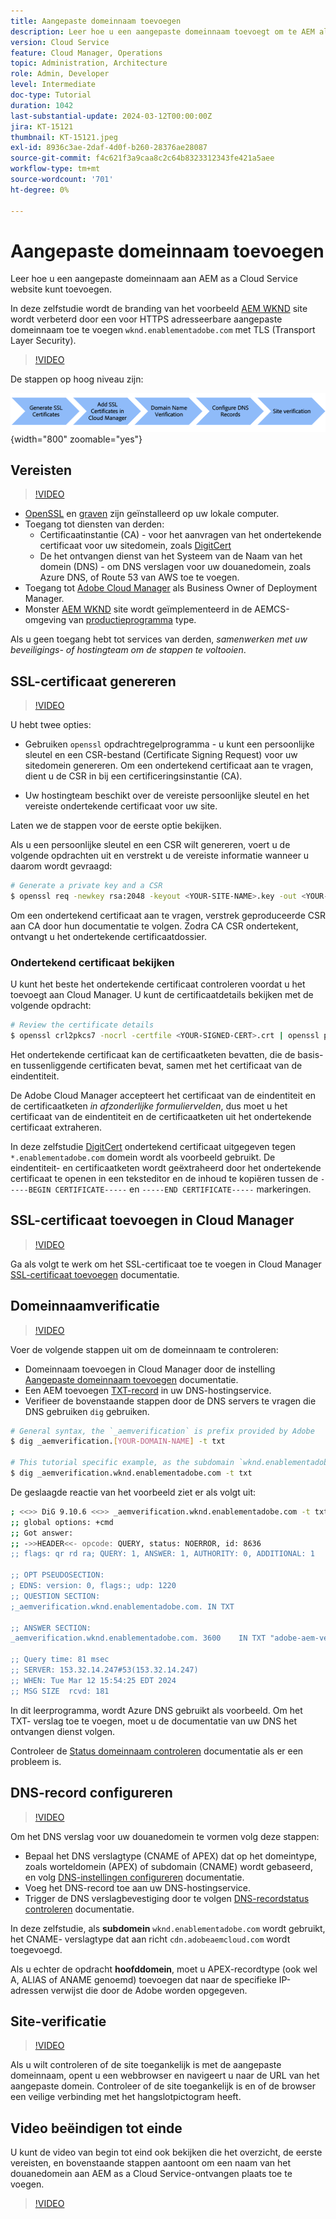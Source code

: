 ```yaml
---
title: Aangepaste domeinnaam toevoegen
description: Leer hoe u een aangepaste domeinnaam toevoegt om te AEM als door de cloudservice gehoste site.
version: Cloud Service
feature: Cloud Manager, Operations
topic: Administration, Architecture
role: Admin, Developer
level: Intermediate
doc-type: Tutorial
duration: 1042
last-substantial-update: 2024-03-12T00:00:00Z
jira: KT-15121
thumbnail: KT-15121.jpeg
exl-id: 8936c3ae-2daf-4d0f-b260-28376ae28087
source-git-commit: f4c621f3a9caa8c2c64b8323312343fe421a5aee
workflow-type: tm+mt
source-wordcount: '701'
ht-degree: 0%

---
```


# Aangepaste domeinnaam toevoegen

Leer hoe u een aangepaste domeinnaam aan AEM as a Cloud Service website kunt toevoegen.

In deze zelfstudie wordt de branding van het voorbeeld [AEM WKND](https://github.com/adobe/aem-guides-wknd) site wordt verbeterd door een voor HTTPS adresseerbare aangepaste domeinnaam toe te voegen `wknd.enablementadobe.com` met TLS (Transport Layer Security).

>[!VIDEO](https://video.tv.adobe.com/v/3427903?quality=12&learn=on)

De stappen op hoog niveau zijn:

![Aangepaste domeinnaam](./assets/add-custom-domain-name-steps.png){width="800" zoomable="yes"}

## Vereisten

>[!VIDEO](https://video.tv.adobe.com/v/3427909?quality=12&learn=on)

- [OpenSSL](https://www.openssl.org/) en [graven](https://www.isc.org/blogs/dns-checker/) zijn geïnstalleerd op uw lokale computer.
- Toegang tot diensten van derden:
   - Certificaatinstantie (CA) - voor het aanvragen van het ondertekende certificaat voor uw sitedomein, zoals [DigitCert](https://www.digicert.com/)
   - De het ontvangen dienst van het Systeem van de Naam van het domein (DNS) - om DNS verslagen voor uw douanedomein, zoals Azure DNS, of Route 53 van AWS toe te voegen.
- Toegang tot [Adobe Cloud Manager](https://my.cloudmanager.adobe.com/) als Business Owner of Deployment Manager.
- Monster [AEM WKND](https://github.com/adobe/aem-guides-wknd) site wordt geïmplementeerd in de AEMCS-omgeving van [productieprogramma](https://experienceleague.adobe.com/en/docs/experience-manager-cloud-service/content/implementing/using-cloud-manager/programs/introduction-production-programs) type.

Als u geen toegang hebt tot services van derden, _samenwerken met uw beveiligings- of hostingteam om de stappen te voltooien_.

## SSL-certificaat genereren

>[!VIDEO](https://video.tv.adobe.com/v/3427908?quality=12&learn=on)

U hebt twee opties:

- Gebruiken `openssl` opdrachtregelprogramma - u kunt een persoonlijke sleutel en een CSR-bestand (Certificate Signing Request) voor uw sitedomein genereren. Om een ondertekend certificaat aan te vragen, dient u de CSR in bij een certificeringsinstantie (CA).

- Uw hostingteam beschikt over de vereiste persoonlijke sleutel en het vereiste ondertekende certificaat voor uw site.

Laten we de stappen voor de eerste optie bekijken.

Als u een persoonlijke sleutel en een CSR wilt genereren, voert u de volgende opdrachten uit en verstrekt u de vereiste informatie wanneer u daarom wordt gevraagd:

```bash
# Generate a private key and a CSR
$ openssl req -newkey rsa:2048 -keyout <YOUR-SITE-NAME>.key -out <YOUR-SITE-NAME>.csr -nodes
```

Om een ondertekend certificaat aan te vragen, verstrek geproduceerde CSR aan CA door hun documentatie te volgen. Zodra CA CSR ondertekent, ontvangt u het ondertekende certificaatdossier.

### Ondertekend certificaat bekijken

U kunt het beste het ondertekende certificaat controleren voordat u het toevoegt aan Cloud Manager. U kunt de certificaatdetails bekijken met de volgende opdracht:

```bash
# Review the certificate details
$ openssl crl2pkcs7 -nocrl -certfile <YOUR-SIGNED-CERT>.crt | openssl pkcs7 -print_certs -noout
```

Het ondertekende certificaat kan de certificaatketen bevatten, die de basis- en tussenliggende certificaten bevat, samen met het certificaat van de eindentiteit.

De Adobe Cloud Manager accepteert het certificaat van de eindentiteit en de certificaatketen _in afzonderlijke formuliervelden_, dus moet u het certificaat van de eindentiteit en de certificaatketen uit het ondertekende certificaat extraheren.

In deze zelfstudie [DigitCert](https://www.digicert.com/) ondertekend certificaat uitgegeven tegen `*.enablementadobe.com` domein wordt als voorbeeld gebruikt. De eindentiteit- en certificaatketen wordt geëxtraheerd door het ondertekende certificaat te openen in een teksteditor en de inhoud te kopiëren tussen de `-----BEGIN CERTIFICATE-----` en `-----END CERTIFICATE-----` markeringen.

## SSL-certificaat toevoegen in Cloud Manager

>[!VIDEO](https://video.tv.adobe.com/v/3427906?quality=12&learn=on)

Ga als volgt te werk om het SSL-certificaat toe te voegen in Cloud Manager [SSL-certificaat toevoegen](https://experienceleague.adobe.com/en/docs/experience-manager-cloud-service/content/implementing/using-cloud-manager/manage-ssl-certificates/add-ssl-certificate) documentatie.

## Domeinnaamverificatie

>[!VIDEO](https://video.tv.adobe.com/v/3427905?quality=12&learn=on)

Voer de volgende stappen uit om de domeinnaam te controleren:

- Domeinnaam toevoegen in Cloud Manager door de instelling [Aangepaste domeinnaam toevoegen](https://experienceleague.adobe.com/en/docs/experience-manager-cloud-service/content/implementing/using-cloud-manager/custom-domain-names/add-custom-domain-name) documentatie.
- Een AEM toevoegen [TXT-record](https://experienceleague.adobe.com/en/docs/experience-manager-cloud-service/content/implementing/using-cloud-manager/custom-domain-names/add-text-record) in uw DNS-hostingservice.
- Verifieer de bovenstaande stappen door de DNS servers te vragen die DNS gebruiken `dig` gebruiken.

```bash
# General syntax, the `_aemverification` is prefix provided by Adobe
$ dig _aemverification.[YOUR-DOMAIN-NAME] -t txt

# This tutorial specific example, as the subdomain `wknd.enablementadobe.com` is used
$ dig _aemverification.wknd.enablementadobe.com -t txt
```

De geslaagde reactie van het voorbeeld ziet er als volgt uit:

```bash
; <<>> DiG 9.10.6 <<>> _aemverification.wknd.enablementadobe.com -t txt
;; global options: +cmd
;; Got answer:
;; ->>HEADER<<- opcode: QUERY, status: NOERROR, id: 8636
;; flags: qr rd ra; QUERY: 1, ANSWER: 1, AUTHORITY: 0, ADDITIONAL: 1

;; OPT PSEUDOSECTION:
; EDNS: version: 0, flags:; udp: 1220
;; QUESTION SECTION:
;_aemverification.wknd.enablementadobe.com. IN TXT

;; ANSWER SECTION:
_aemverification.wknd.enablementadobe.com. 3600    IN TXT "adobe-aem-verification=wknd.enablementadobe.com/105881/991000/bef0e843-9280-4385-9984-357ed9a4217b"

;; Query time: 81 msec
;; SERVER: 153.32.14.247#53(153.32.14.247)
;; WHEN: Tue Mar 12 15:54:25 EDT 2024
;; MSG SIZE  rcvd: 181
```

In dit leerprogramma, wordt Azure DNS gebruikt als voorbeeld. Om het TXT- verslag toe te voegen, moet u de documentatie van uw DNS het ontvangen dienst volgen.

Controleer de [Status domeinnaam controleren](https://experienceleague.adobe.com/en/docs/experience-manager-cloud-service/content/implementing/using-cloud-manager/custom-domain-names/check-domain-name-status) documentatie als er een probleem is.

## DNS-record configureren

>[!VIDEO](https://video.tv.adobe.com/v/3427907?quality=12&learn=on)

Om het DNS verslag voor uw douanedomein te vormen volg deze stappen:

- Bepaal het DNS verslagtype (CNAME of APEX) dat op het domeintype, zoals worteldomein (APEX) of subdomain (CNAME) wordt gebaseerd, en volg [DNS-instellingen configureren](https://experienceleague.adobe.com/en/docs/experience-manager-cloud-service/content/implementing/using-cloud-manager/custom-domain-names/configure-dns-settings) documentatie.
- Voeg het DNS-record toe aan uw DNS-hostingservice.
- Trigger de DNS verslagbevestiging door te volgen [DNS-recordstatus controleren](https://experienceleague.adobe.com/en/docs/experience-manager-cloud-service/content/implementing/using-cloud-manager/custom-domain-names/check-dns-record-status) documentatie.

In deze zelfstudie, als **subdomein** `wknd.enablementadobe.com` wordt gebruikt, het CNAME- verslagtype dat aan richt `cdn.adobeaemcloud.com` wordt toegevoegd.

Als u echter de opdracht **hoofddomein**, moet u APEX-recordtype (ook wel A, ALIAS of ANAME genoemd) toevoegen dat naar de specifieke IP-adressen verwijst die door de Adobe worden opgegeven.

## Site-verificatie

>[!VIDEO](https://video.tv.adobe.com/v/3427904?quality=12&learn=on)

Als u wilt controleren of de site toegankelijk is met de aangepaste domeinnaam, opent u een webbrowser en navigeert u naar de URL van het aangepaste domein. Controleer of de site toegankelijk is en of de browser een veilige verbinding met het hangslotpictogram heeft.

## Video beëindigen tot einde

U kunt de video van begin tot eind ook bekijken die het overzicht, de eerste vereisten, en bovenstaande stappen aantoont om een naam van het douanedomein aan AEM as a Cloud Service-ontvangen plaats toe te voegen.

>[!VIDEO](https://video.tv.adobe.com/v/3427817?quality=12&learn=on)
